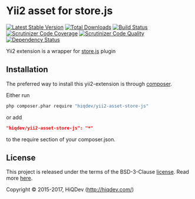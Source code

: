 Yii2 asset for store.js
=======================

[![Latest Stable Version](https://poser.pugx.org/hiqdev/yii2-asset-store-js/v/stable)](https://packagist.org/packages/hiqdev/yii2-asset-store-js)
[![Total Downloads](https://poser.pugx.org/hiqdev/yii2-asset-store-js/downloads)](https://packagist.org/packages/hiqdev/yii2-asset-store-js)
[![Build Status](https://img.shields.io/travis/hiqdev/yii2-asset-store-js.svg)](https://travis-ci.org/hiqdev/yii2-asset-store-js)
[![Scrutinizer Code Coverage](https://img.shields.io/scrutinizer/coverage/g/hiqdev/yii2-asset-store-js.svg)](https://scrutinizer-ci.com/g/hiqdev/yii2-asset-store-js/)
[![Scrutinizer Code Quality](https://img.shields.io/scrutinizer/g/hiqdev/yii2-asset-store-js.svg)](https://scrutinizer-ci.com/g/hiqdev/yii2-asset-store-js/)
[![Dependency Status](https://www.versioneye.com/php/hiqdev:yii2-asset-store-js/dev-master/badge.svg)](https://www.versioneye.com/php/hiqdev:yii2-asset-store-js/dev-master)

Yii2 extension is a wrapper for [store.js](https://github.com/marcuswestin/store.js) plugin

## Installation

The preferred way to install this yii2-extension is through [composer](http://getcomposer.org/download/).

Either run

```sh
php composer.phar require "hiqdev/yii2-asset-store-js"
```

or add

```json
"hiqdev/yii2-asset-store-js": "*"
```

to the require section of your composer.json.

## License

This project is released under the terms of the BSD-3-Clause [license](LICENSE).
Read more [here](http://choosealicense.com/licenses/bsd-3-clause).

Copyright © 2015-2017, HiQDev (http://hiqdev.com/)
